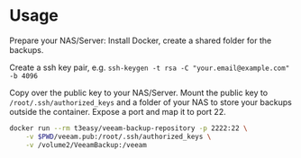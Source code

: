 # Usage
Prepare your NAS/Server: Install Docker, create a shared folder for the backups.

Create a ssh key pair, e.g. `ssh-keygen -t rsa -C "your.email@example.com" -b 4096`

Copy over the public key to your NAS/Server.
Mount the public key to `/root/.ssh/authorized_keys` and a folder of your NAS to store your backups outside the container.
Expose a port and map it to port 22.

```bash
docker run --rm t3easy/veeam-backup-repository -p 2222:22 \
    -v $PWD/veeam.pub:/root/.ssh/authorized_keys \
    -v /volume2/VeeamBackup:/veeam
```
